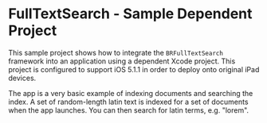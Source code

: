 FullTextSearch - Sample Dependent Project
=========================================

This sample project shows how to integrate the `BRFullTextSearch`
framework into an application using a dependent Xcode project. This
project is configured to support iOS 5.1.1 in order to deploy onto
original iPad devices.

The app is a very basic example of indexing documents and searching the
index. A set of random-length latin text is indexed for a set of
documents when the app launches. You can then search for latin terms,
e.g. "lorem".
